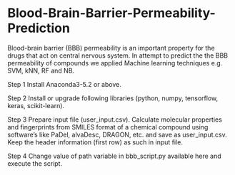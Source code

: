# Blood-Brain-Barrier-Permeability-Prediction
Blood-brain barrier (BBB) permeability is an important property for the drugs that act on central nervous system. In attempt to predict the the BBB permeability of compounds we applied Machine learning techniques e.g. SVM, kNN, RF and NB. 

Step 1
Install Anaconda3-5.2 or above.

Step 2
Install or upgrade following libraries (python, numpy, tensorflow, keras, scikit-learn).

Step 3
Prepare input file (user_input.csv). Calculate molecular properties and fingerprints from SMILES format of a chemical compound using software’s like PaDel, alvaDesc, DRAGON, etc. and save as user_input.csv. Keep the header information (first row) as such in input file.

Step 4
Change value of path variable in bbb_script.py available here and execute the script.
